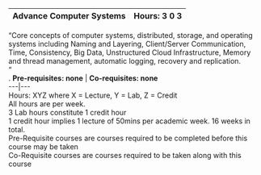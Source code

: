 **Advance Computer Systems** | **Hours: 3 0 3**  
---|---  
“Core concepts of computer systems, distributed, storage, and operating systems including Naming and Layering, Client/Server Communication, Time, Consistency, Big Data, Unstructured Cloud Infrastructure, Memory and thread management, automatic logging, recovery and replication.  
“  
.
**Pre-requisites: none** | **Co-requisites: none**  
---|---  
Hours: XYZ where X = Lecture, Y = Lab, Z = Credit  
All hours are per week.  
3 Lab hours constitute 1 credit hour  
1 credit hour implies 1 lecture of 50mins per academic week. 16 weeks in total.  
Pre-Requisite courses are courses required to be completed before this course may be taken  
Co-Requisite courses are courses required to be taken along with this course
